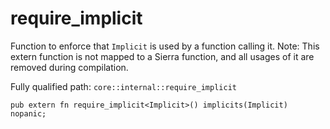 # require_implicit

Function to enforce that `Implicit` is used by a function calling it. Note: This extern function is not mapped to a Sierra function, and all usages of it are removed during compilation.

Fully qualified path: `core::internal::require_implicit`

<pre><code class="language-rust">pub extern fn require_implicit&lt;Implicit&gt;() implicits(Implicit) nopanic;</code></pre>

